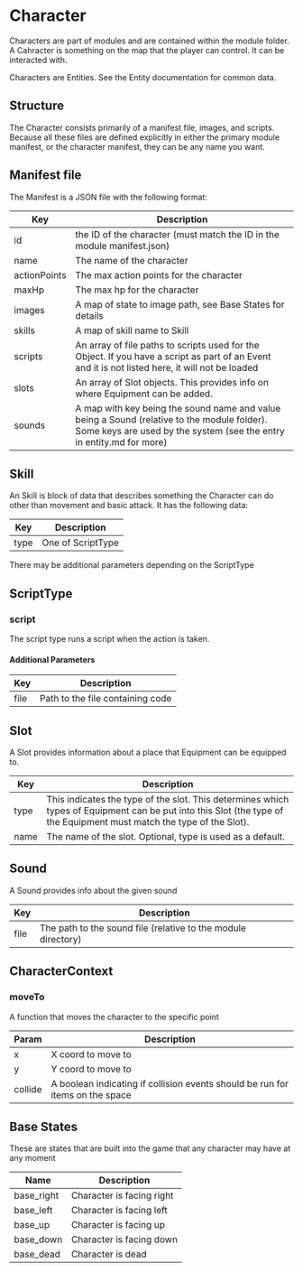 # Character

Characters are part of modules and are contained within the module folder. A Cahracter is something on the map that the player can control. It can be interacted with.

Characters are Entities. See the Entity documentation for common data.

## Structure

The Character consists primarily of a manifest file, images, and scripts. Because all these files are defined explicitly in either the primary module manifest, or the character manifest, they can be any name you want.

## Manifest file

The Manifest is a JSON file with the following format:

| Key | Description |
| -- | -- |
| id | the ID of the character (must match the ID in the module manifest.json) |
| name | The name of the character |
| actionPoints | The max action points for the character |
| maxHp | The max hp for the character |
| images | A map of state to image path, see Base States for details |
| skills | A map of skill name to Skill |
| scripts | An array of file paths to scripts used for the Object. If you have a script as part of an Event and it is not listed here, it will not be loaded |
| slots | An array of Slot objects. This provides info on where Equipment can be added. |
| sounds | A map with key being the sound name and value being a Sound (relative to the module folder). Some keys are used by the system (see the entry in entity.md for more)

## Skill

An Skill is block of data that describes something the Character can do other than movement and basic attack. It has the following data:

| Key | Description |
| -- | -- |
| type | One of ScriptType |

There may be additional parameters depending on the ScriptType

## ScriptType

### script

The script type runs a script when the action is taken.

#### Additional Parameters

| Key | Description |
| -- | -- |
| file | Path to the file containing code |

## Slot

A Slot provides information about a place that Equipment can be equipped to.

| Key | Description |
| -- | -- |
| type | This indicates the type of the slot. This determines which types of Equipment can be put into this Slot (the type of the Equipment must match the type of the Slot). |
| name | The name of the slot. Optional, type is used as a default. |

## Sound

A Sound provides info about the given sound

| Key | Description |
| -- | -- |
| file | The path to the sound file (relative to the module directory) |

## CharacterContext

### moveTo

A function that moves the character to the specific point

| Param | Description |
| -- | -- |
| x | X coord to move to |
| y | Y coord to move to |
| collide | A boolean indicating if collision events should be run for items on the space |

## Base States

These are states that are built into the game that any character may have at any moment

| Name | Description |
| -- | -- |
| base_right | Character is facing right |
| base_left | Character is facing left |
| base_up | Character is facing up |
| base_down | Character is facing down |
| base_dead | Character is dead |